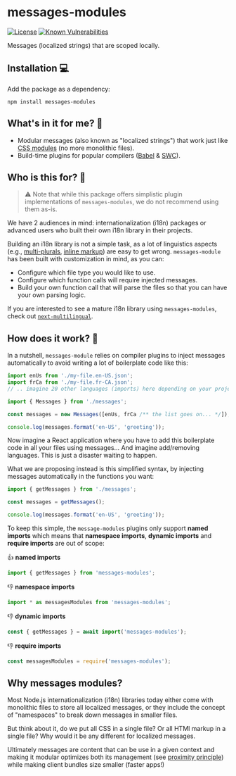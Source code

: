 # messages-modules

[![License](https://img.shields.io/npm/l/make-coverage-badge.svg)](https://opensource.org/licenses/MIT)
[![Known Vulnerabilities](https://snyk.io/test/github/Avansai/messages-modules/badge.svg?targetFile=package.json)](https://snyk.io/test/github/Avansai/messages-modules?targetFile=package.json)

Messages (localized strings) that are scoped locally.

## Installation 💻

Add the package as a dependency:

```
npm install messages-modules
```

## What's in it for me? 🤔

- Modular messages (also known as "localized strings") that work just like [CSS modules](https://github.com/css-modules/css-modules) (no more monolithic files).
- Build-time plugins for popular compilers ([Babel](https://babeljs.io/) & [SWC](https://swc.rs/)).

## Who is this for? 👥

> ⚠️ Note that while this package offers simplistic plugin implementations of `messages-modules`, we do not recommend using them as-is.

We have 2 audiences in mind: internationalization (i18n) packages or advanced users who built their own i18n library in their projects.

Building an i18n library is not a simple task, as a lot of linguistics aspects (e.g., [multi-plurals](https://unicode-org.github.io/cldr-staging/charts/latest/supplemental/language_plural_rules.html), [inline markup](https://github.com/Avansai/next-multilingual#injecting-jsx)) are easy to get wrong. `messages-module` has been built with customization in mind, as you can:

- Configure which file type you would like to use.
- Configure which function calls will require injected messages.
- Build your own function call that will parse the files so that you can have your own parsing logic.

If you are interested to see a mature i18n library using `messages-modules`, check out [`next-multilingual`](https://github.com/Avansai/next-multilingual).

## How does it work? 🧬

In a nutshell, `messages-module` relies on compiler plugins to inject messages automatically to avoid writing a lot of boilerplate code like this:

```ts
import enUs from './my-file.en-US.json';
import frCa from './my-file.fr-CA.json';
// .. imagine 20 other languages (imports) here depending on your project...

import { Messages } from './messages';

const messages = new Messages([enUs, frCa /** the list goes on... */]);

console.log(messages.format('en-US', 'greeting'));
```

Now imagine a React application where you have to add this boilerplate code in all your files using messages... And imagine add/removing languages. This is just a disaster waiting to happen.

What we are proposing instead is this simplified syntax, by injecting messages automatically in the functions you want:

```ts
import { getMessages } from './messages';

const messages = getMessages();

console.log(messages.format('en-US', 'greeting'));
```

To keep this simple, the `message-modules` plugins only support **named imports** which means that **namespace imports**, **dynamic imports** and **require imports** are out of scope:

👍 **named imports**

```ts
import { getMessages } from 'messages-modules';
```

👎 **namespace imports**

```ts
import * as messagesModules from 'messages-modules';
```

👎 **dynamic imports**

```ts
const { getMessages } = await import('messages-modules');
```

👎 **require imports**

```ts
const messagesModules = require('messages-modules');
```

## Why messages modules?

Most Node.js internationalization (i18n) libraries today either come with monolithic files to store all localized messages, or they include the concept of "namespaces" to break down messages in smaller files.

But think about it, do we put all CSS in a single file? Or all HTMl markup in a single file? Why would it be any different for localized messages.

Ultimately messages are content that can be use in a given context and making it modular optimizes both its management (see [proximity principle](https://kula.blog/posts/proximity_principle/)) while making client bundles size smaller (faster apps!)
